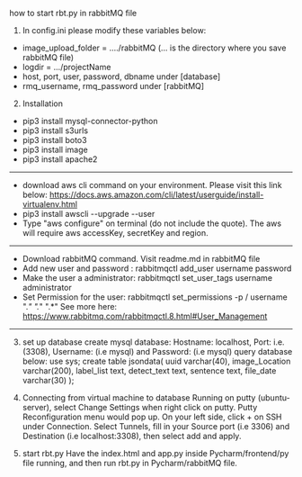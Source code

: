 how to start rbt.py in rabbitMQ file

1. In config.ini please modify these variables below:
- image_upload_folder = ..../rabbitMQ (... is the directory where you save rabbitMQ file)
- logdir = .../projectName
- host, port, user, password, dbname under [database]
- rmq_username, rmq_password under [rabbitMQ] 

2. Installation
- pip3 install mysql-connector-python
- pip3 install s3urls
- pip3 install boto3
- pip3 install image
- pip3 install apache2
***********************************************************
- download aws cli command on your environment. Please visit this link below: 
https://docs.aws.amazon.com/cli/latest/userguide/install-virtualenv.html
- pip3 install awscli --upgrade --user
- Type "aws configure" on terminal (do not include the quote).
The aws will require aws accessKey, secretKey and region. 
**********************************************************
- Download rabbitMQ command. Visit readme.md in rabbitMQ file  
- Add new user and password : rabbitmqctl add_user username password
- Make the user a administrator: rabbitmqctl set_user_tags username administrator
- Set Permission for the user: rabbitmqctl set_permissions -p / username ".*" ".*" ".*" 
See more here: https://www.rabbitmq.com/rabbitmqctl.8.html#User_Management
**********************************************************

3. set up database 
create mysql database: Hostname: localhost, Port: i.e.(3308), Username: (i.e mysql) and Password: (i.e mysql)
query database below: 
use sys; 
create table jsondata(
	uuid varchar(40),
    image_Location varchar(200),
    label_list text,
    detect_text text,
    sentence text,
    file_date varchar(30)
);
 
4. Connecting from virtual machine to database
Running on putty (ubuntu-server), select Change Settings when right click on putty.
Putty Reconfiguration menu would pop up. On your left side, click + on SSH under Connection.
Select Tunnels, fill in your Source port (i.e 3306) and Destination (i.e localhost:3308), then select add and apply. 

5. start rbt.py
Have the index.html and app.py inside Pycharm/frontend/py file running, and then run rbt.py in Pycharm/rabbitMQ file.
